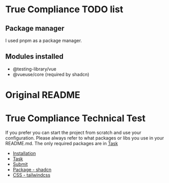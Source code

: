 # True Compliance TODO list

## Package manager

I used pnpm as a package manager.

## Modules installed

- @testing-library/vue
- @vueuse/core (required by shadcn)

# Original README

# True Compliance Technical Test

If you prefer you can start the project from scratch and use your configuration. Please always refer to what packages or libs you use in your README.md. The only required packages are in [Task](./TASK-DESCRIPTION.md)

- [Installation](./INSTALLATION.md)
- [Task](./TASK-DESCRIPTION.md)
- [Submit](./SUBMIT.md)
- [Package - shadcn](https://www.shadcn-vue.com/)
- [CSS - tailwindcss](https://tailwindcss.com/)
